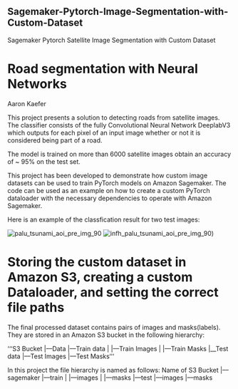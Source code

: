 ## Sagemaker-Pytorch-Image-Segmentation-with-Custom-Dataset
Sagemaker Pytorch Satellite Image Segmentation with Custom Dataset

# Road segmentation with Neural Networks

Aaron Kaefer

This project presents a solution to detecting roads from satellite images. The classifier consists of the fully Convolutional Neural Network DeeplabV3 which outputs for each pixel of an input image whether or not it is considered being part of a road.

The model is trained on more than 6000 satellite images obtain an accuracy of ~ 95% on the test set.

This project has been developed to demonstrate how custom image datasets can be used to train PyTorch models on Amazon Sagemaker. The code can be used as an example on how to create a custom PyTorch dataloader with the necessary dependencies to operate with Amazon Sagemaker.

Here is an example of the classfication result for two test images:

![palu_tsunami_aoi_pre_img_90](https://github.com/user-attachments/assets/bddf443d-8032-47a3-8e02-09a74f32a211)
![infh_palu_tsunami_aoi_pre_img_90](https://github.com/user-attachments/assets/4ef5e670-f0bb-42d3-b9d1-764c8d5216e9))

# Storing the custom dataset in Amazon S3, creating a custom Dataloader, and setting the correct file paths
The final processed dataset contains pairs of images and masks(labels). They are stored in an Amazon S3 bucket in the following hierarchy:

‘‘‘S3 Bucket
  |––Data
       |––Train data
       |    |––Train Images
       |    |––Train Masks
       |__Test data
            |––Test Images
            |––Test Masks‘‘‘

In this project the file hierarchy is named as follows:
Name of S3 Bucket
  |––sagemaker
       |––train
       |    |––images
       |    |––masks
       |––test
            |––images
            |––masks


